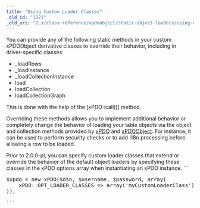 ```yaml
---
title: "Using Custom Loader Classes"
_old_id: "1221"
_old_uri: "2.x/class-reference/xpdoobject/static-object-loaders/using-custom-loader-classes"
---
```


You can provide any of the following static methods in your custom xPDOObject derivative classes to override their behavior, including in driver-specific classes:

- \_loadRows
- \_loadInstance
- \_loadCollectionInstance
- load
- loadCollection
- loadCollectionGraph

This is done with the help of the \[xPDO::call()\] method.

Overriding these methods allows you to implement additional behavior or completely change the behavior of loading your table objects via the object and collection methods provided by [xPDO](/xpdo/2.x/class-reference/xpdo "xPDO") and [xPDOObject](/xpdo/2.x/class-reference/xpdoobject "xPDOObject"). For instance, it can be used to perform security checks or to add i18n processing before allowing a row to be loaded.

Prior to 2.0.0-pl, you can specify custom loader classes that extend or override the behavior of the default object loaders by specifying these classes in the xPDO options array when instantiating an xPDO instance. ```
<pre class="brush: php">
$xpdo = new xPDO($dsn, $username, $password, array(
    xPDO::OPT_LOADER_CLASSES => array('myCustomLoaderClass')
));

```